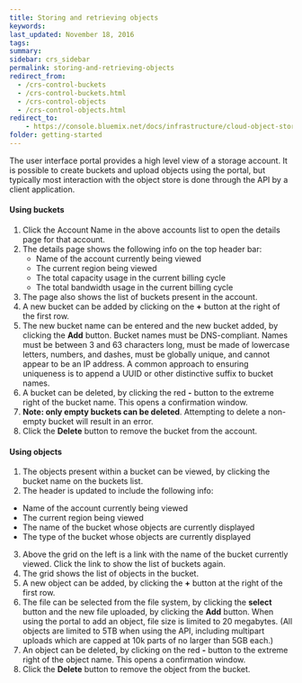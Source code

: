 ```yaml
---
title: Storing and retrieving objects
keywords:
last_updated: November 18, 2016
tags:
summary:
sidebar: crs_sidebar
permalink: storing-and-retrieving-objects
redirect_from:
  - /crs-control-buckets
  - /crs-control-buckets.html
  - /crs-control-objects
  - /crs-control-objects.html
redirect_to:
    - https://console.bluemix.net/docs/infrastructure/cloud-object-storage-infrastructure/storing-retrieving.html
folder: getting-started
---
```


The user interface portal provides a high level view of a storage account.  It is possible to create buckets and upload objects using the portal, but typically most interaction with the object store is done through the API by a client application.

#### Using buckets
1. Click the Account Name in the above accounts list to open the details page for that account.
2. The details page shows the following info on the top header bar:
   * Name of the account currently being viewed
   * The current region being viewed
   * The total capacity usage in the current billing cycle
   * The total bandwidth usage in the current billing cycle
3. The page also shows the list of buckets present in the account.
4. A new bucket can be added by clicking on the **+** button at the right of the first row.
5. The new bucket name can be entered and the new bucket added, by clicking the **Add** button. Bucket names must be DNS-compliant. Names must be between 3 and 63 characters long, must be made of lowercase letters, numbers, and dashes, must be globally unique, and cannot appear to be an IP address. A common approach to ensuring uniqueness is to append a UUID or other distinctive suffix to bucket names.
6. A bucket can be deleted, by clicking the red **-** button to the extreme right of the bucket name. This opens a confirmation window.
7. **Note: only empty buckets can be deleted**.  Attempting to delete a non-empty bucket will result in an error.
7. Click the **Delete** button to remove the bucket from the account.


#### Using objects
1. The objects present within a bucket can be viewed, by clicking the bucket name on the buckets list.
2. The header is updated to include the following info:
  * Name of the account currently being viewed
  * The current region being viewed
  * The name of the bucket whose objects are currently displayed
  * The type of the bucket whose objects are currently displayed
3. Above the grid on the left is a link with the name of the bucket currently viewed. Click the link to show the list of buckets again.
4. The grid shows the list of objects in the bucket.
5. A new object can be added, by clicking the **+** button at the right of the first row.
6. The file can be selected from the file system, by clicking the **select** button and the new file uploaded, by clicking the **Add** button.  When using the portal to add an object, file size is limited to 20 megabytes. (All objects are limited to 5TB when using the API, including multipart uploads which are capped at 10k parts of no larger than 5GB each.)
7. An object can be deleted, by clicking on the red **-** button to the extreme right of the object name. This opens a confirmation window.
8. Click the **Delete** button to remove the object from the bucket.
